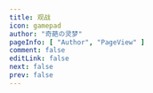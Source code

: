 ```yaml
---
title: 观战
icon: gamepad
author: "奇葩の灵梦"
pageInfo: [ "Author", "PageView" ]
comment: false
editLink: false
next: false
prev: false
---
```


<GameStatus></GameStatus>

<script setup>
import GameStatus from "@GameStatus";
</script>